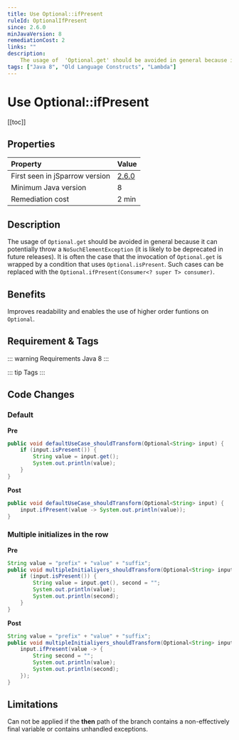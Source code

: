```yaml
---
title: Use Optional::ifPresent
ruleId: OptionalIfPresent
since: 2.6.0
minJavaVersion: 8
remediationCost: 2
links: ""
description:
    The usage of  'Optional.get' should be avoided in general because it can potentially throw a NoSuchElementException (it is likely to be deprecated in future releases).  It is often the case that the invocation of 'Optional.get' is wrapped by a condition that uses  'Optional.isPresent'. Such cases can be replaced with the 'Optional.ifPresent(Consumer<? super T> consumer)'.
tags: ["Java 8", "Old Language Constructs", "Lambda"]
---
```


# Use Optional::ifPresent

[[toc]]

## Properties

| Property                        | Value |
|:------------------------------- |:----- |
| First seen in jSparrow version  | [2.6.0](/eclipse/release-notes.html#_2-6-0) |
| Minimum Java version            | 8 |
| Remediation cost                | 2 min |

## Description

The usage of  `Optional.get` should be avoided in general because it can potentially throw a `NoSuchElementException` (it is likely to be deprecated in future releases).  It is often the case that the invocation of `Optional.get` is wrapped by a condition that uses  `Optional.isPresent`. Such cases can be replaced with the `Optional.ifPresent(Consumer<? super T> consumer)`.

## Benefits

Improves readability and enables the use of higher order funtions on `Optional`.

## Requirement & Tags

::: warning Requirements
Java 8
:::

::: tip Tags
<TagLinks />
:::

## Code Changes

### Default

__Pre__

```java
public void defaultUseCase_shouldTransform(Optional<String> input) {
    if (input.isPresent()) {
        String value = input.get();
        System.out.println(value);
    }
}
```

__Post__

```java
public void defaultUseCase_shouldTransform(Optional<String> input) {
    input.ifPresent(value -> System.out.println(value));
}
```

### Multiple initializes in the row

__Pre__

```java
String value = "prefix" + "value" + "suffix";
public void multipleInitialiyers_shouldTransform(Optional<String> input) {
    if (input.isPresent()) {
        String value = input.get(), second = "";
        System.out.println(value);
        System.out.println(second);
    }
}
```

__Post__

```java
String value = "prefix" + "value" + "suffix";
public void multipleInitialiyers_shouldTransform(Optional<String> input) {
    input.ifPresent(value -> {
        String second = "";
        System.out.println(value);
        System.out.println(second);
    });
}
```

## Limitations

Can not be applied if the __then__ path of the branch contains a non-effectively final variable or contains unhandled exceptions.

<VersionNotice />

